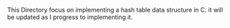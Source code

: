 This Directory focus on implementing a hash table data structure in C.
it will be updated as I progress to implementing it.
